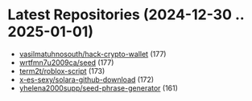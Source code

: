 # Latest Repositories (2024-12-30 .. 2025-01-01)

- [vasilmatuhnosouth/hack-crypto-wallet](https://github.com/vasilmatuhnosouth/hack-crypto-wallet) (177)
- [wrtfmn7u2009ca/seed](https://github.com/wrtfmn7u2009ca/seed) (177)
- [term2t/roblox-script](https://github.com/term2t/roblox-script) (173)
- [x-es-sexy/solara-github-download](https://github.com/x-es-sexy/solara-github-download) (172)
- [yhelena2000supp/seed-phrase-generator](https://github.com/yhelena2000supp/seed-phrase-generator) (161)
